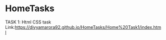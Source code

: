 # HomeTasks
TASK 1: Html CSS task
Link:https://divyamarora92.github.io/HomeTasks/Home%20Task1/index.html
